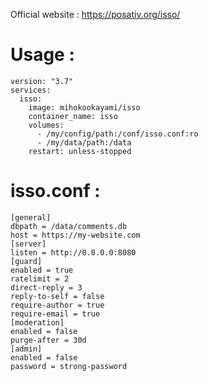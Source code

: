 Official website : https://posativ.org/isso/  
  
# Usage :
    version: "3.7"
    services:
      isso:
        image: mihokookayami/isso
        container_name: isso
        volumes:
          - /my/config/path:/conf/isso.conf:ro
          - /my/data/path:/data
        restart: unless-stopped
  
# isso.conf :
    [general]
    dbpath = /data/comments.db
    host = https://my-website.com
    [server]
    listen = http://0.0.0.0:8080
    [guard]
    enabled = true
    ratelimit = 2
    direct-reply = 3
    reply-to-self = false
    require-author = true
    require-email = true
    [moderation]
    enabled = false
    purge-after = 30d
    [admin]
    enabled = false
    password = strong-password
